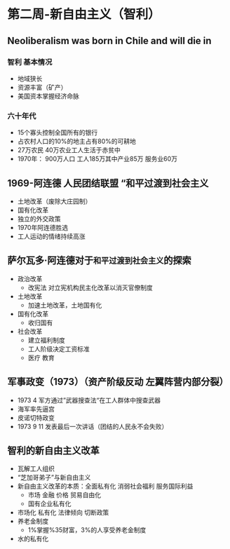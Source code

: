 # 第二周-新自由主义（智利）

## Neoliberalism was born in Chile and will die in

### 智利 基本情况

- 地域狭长
- 资源丰富（矿产）
- 美国资本掌握经济命脉

### 六十年代

- 15个寡头控制全国所有的银行
- 占农村人口的10%的地主占有80%的可耕地
- 27万农民 40万农业工人生活于赤贫中
- 1970年： 900万人口 工人185万其中产业85万 服务业60万

## 1969-阿连德 人民团结联盟 “和平过渡到社会主义

- 土地改革（废除大庄园制）
- 国有化改革
- 独立的外交政策
- 1970年阿连德胜选
- 工人运动的情绪持续高涨

## 萨尔瓦多·阿连德对于`和平过渡到社会主义`的探索

- 政治改革
    - 改宪法 对立宪机构民主化改革以消灭官僚制度
- 土地改革
    - 加速土地改革，土地国有化
- 国有化改革
    - 收归国有
- 社会改革
    - 建立福利制度
    - 工人阶级决定工资标准
    - 医疗 教育

## 军事政变（1973）（资产阶级反动 左翼阵营内部分裂）

- 1973 4 军方通过”武器搜查法“在工人群体中搜查武器
- 海军率先逼宫
- 皮诺切特政变
- 1973 9 11 发表最后一次讲话（团结的人民永不会失败）

## 智利的新自由主义改革

- 瓦解工人组织
- “芝加哥弟子”与新自由主义
- 新自由主义改革的本质：全面私有化 消弱社会福利 服务国际利益
    - 市场 金融 价格 贸易自由化
    - 国有企业私有化
- 市场化 私有化 法律倾向 切断政策
- 养老金制度
    - 1%掌握%35财富，3%的人享受养老金制度
- 水的私有化